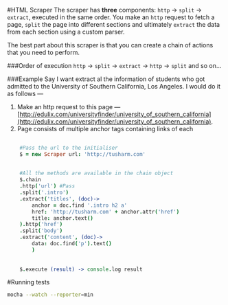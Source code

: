 #HTML Scraper
The scraper has **three** components: `http` → `split` → `extract`, executed in the same order. You make an `http` request to fetch a page, `split` the page into different sections and ultimately `extract` the data from each section using a custom parser.

The best part about this scraper is that you can create a chain of actions that you need to perform.

###Order of execution
`http` → `split` → `extract` → `http` → `split` and so on…

###Example
Say I  want extract al the information of students who got admitted to the University of Southern California, Los Angeles. I would do it as follows —

1. Make an http request to this page —
	[http://edulix.com/universityfinder/university_of_southern_california](http://edulix.com/universityfinder/university_of_southern_california). 
2. Page consists of multiple anchor tags containing links of each





```coffeescript
	
	#Pass the url to the initialiser
	$ = new Scraper url: 'http://tusharm.com'
	
	
	#All the methods are available in the chain object
	$.chain
	.http('url') #Pass
	.split('.intro')
	.extract('titles', (doc)->
		anchor = doc.find '.intro h2 a'
		href: 'http://tusharm.com' + anchor.attr('href')
		title: anchor.text()
	).http('href')
	.split('body')
	.extract('content', (doc)->
		data: doc.find('p').text()
		)
	
	
	$.execute (result) -> console.log result
```


#Running tests
```sh
mocha --watch --reporter=min
```
